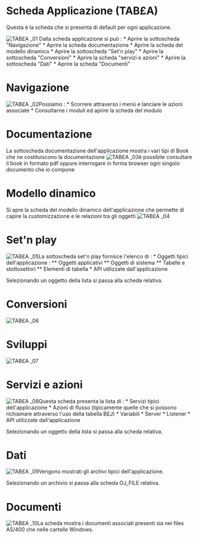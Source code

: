 # Scheda Applicazione (TAB£A)
Questa è la scheda che si presenta di default per ogni applicazione.

![TAB£A _01](http://doc.smeup.com/immagini/MBDOC_SCH-TAB£A/TABXA%20_01.png)
Dalla scheda applicazione si può : 
 \* Aprire la sottoscheda "Navigazione"
 \* Aprire la scheda documentazione
 \* Aprire la scheda del modello dinamico
 \* Aprire la sottoscheda "Set'n play"
 \* Aprire la sottoscheda "Conversioni"
 \* Aprire la scheda "servizi e azioni"
 \* Aprire la sottoscheda "Dati"
 \* Aprire la scheda "Documenti"

# Navigazione
![TAB£A _02](http://doc.smeup.com/immagini/MBDOC_SCH-TAB£A/TABXA%20_02.png)Possiamo : 
 \* Scorrere attraverso i menù e lanciare le azioni associate
 \* Consultarne i moduli ed aprire la scheda del modulo

# Documentazione
La sottoscheda documentazione dell'applicazione mostra i vari tipi di Book che ne costituiscono la documentazione
![TAB£A _03](http://doc.smeup.com/immagini/MBDOC_SCH-TAB£A/TABXA%20_03.png)è possibile consultare il book in formato pdf oppure interrogare in forma browser ogni singolo documento che lo compone

# Modello dinamico
Si apre la scheda del modello dinamico dell'applicazione che permette di capire la customizzazione e le relazioni tra gli oggetti
![TAB£A _04](http://doc.smeup.com/immagini/MBDOC_SCH-TAB£A/TABXA%20_04.png)
# Set'n play
![TAB£A _05](http://doc.smeup.com/immagini/MBDOC_SCH-TAB£A/TABXA%20_05.png)La sottoscheda set'n play fornisce l'elenco di : 
 \* Oggetti tipici dell'applicazione : 
 \*\* Oggetti applicativi
 \*\* Oggetti di sistema
 \*\* Tabelle e stottosettori
 \*\* Elementi di tabella
 \* API utilizzate dall'applicazione

Selezionando un oggetto della lista si passa alla scheda relativa.

# Conversioni
![TAB£A _06](http://doc.smeup.com/immagini/MBDOC_SCH-TAB£A/TABXA%20_06.png)
# Sviluppi
![TAB£A _07](http://doc.smeup.com/immagini/MBDOC_SCH-TAB£A/TABXA%20_07.png)
# Servizi e azioni
![TAB£A _08](http://doc.smeup.com/immagini/MBDOC_SCH-TAB£A/TABXA%20_08.png)Questa scheda presenta la lista di : 
 \* Servizi tipici dell'applicazione
 \* Azioni di flusso (tipicamente quelle che si possono richiamare attraverso l'uso della tabella B£J)
 \* Variabili
 \* Server
 \* Listener
 \* API utilizzate dall'applicazione

Selezionando un oggetto della lista si passa alla scheda relativa.

# Dati
![TAB£A _09](http://doc.smeup.com/immagini/MBDOC_SCH-TAB£A/TABXA%20_09.png)Vengono mostrati gli archivi tipici dell'applicazione.

Selezionando un archivio si passa alla scheda OJ_FILE relativa.

# Documenti
![TAB£A _10](http://doc.smeup.com/immagini/MBDOC_SCH-TAB£A/TABXA%20_10.png)La scheda mostra i documenti associati presenti sia nei files AS/400 che nelle cartelle Windows.
